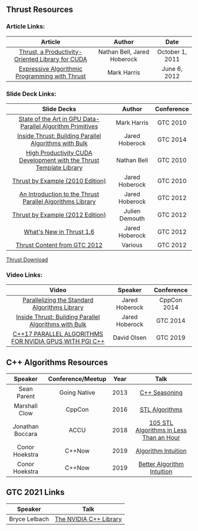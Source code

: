 
## Thrust Resources

### Article Links:
|Article|Author|Date|
|:--:|:--:|:--:|
|[Thrust, a Productivity-Oriented Library for CUDA](https://research.nvidia.com/publication/thrust-productivity-oriented-library-cuda)|Nathan Bell, Jared Hoberock|October 1, 2011|
|[Expressive Algorithmic Programming with Thrust](https://devblogs.nvidia.com/expressive-algorithmic-programming-thrust/)|Mark Harris|June 6, 2012|

### Slide Deck Links:
|Slide Decks|Author|Conference|
|:--:|:--:|:--:|
|[State of the Art in GPU Data-Parallel Algorithm Primitives](http://on-demand.gputechconf.com/gtc/2010/presentations/S12084-State-of-Art-GPU-Data-Parallel-Algorithm-Primitives.pdf)|Mark Harris|GTC 2010|
|[Inside Thrust: Building Parallel Algorithms with Bulk](http://on-demand.gputechconf.com/gtc/2014/presentations/S4673-thrust-parallel-algorithms-bulk.pdf)|Jared Hoberock|GTC 2014|
|[High Productivity CUDA Development with the Thrust Template Library](https://wenku.baidu.com/view/cabd0cf9770bf78a6529549e.html)|Nathan Bell|GTC 2010|
|[Thrust by Example (2010 Edition)](https://www.yumpu.com/en/document/view/24836550/gtc-2010-part-2-thrust-by-examplepdf-thrust-google-code)|Jared Hoberock|GTC 2010|
|[An Introduction to the Thrust Parallel Algorithms Library](https://github.s3.amazonaws.com/downloads/thrust/thrust/GTC_2012_Part_1_An_Introduction_to_the_Thrust_Parallel_Algorithms_Library.pdf?X-Amz-Algorithm=AWS4-HMAC-SHA256&X-Amz-Credential=AKIAISTNZFOVBIJMK3TQ%2F20200311%2Fus-east-1%2Fs3%2Faws4_request&X-Amz-Date=20200311T023741Z&X-Amz-Expires=300&X-Amz-SignedHeaders=host&X-Amz-Signature=adf931a4ab8503cb1aeffdce9d7aa0612e88225dc4ca43a24bf212297d5dd2f7)|Jared Hoberock|GTC 2012|
|[Thrust by Example (2012 Edition)](https://github.s3.amazonaws.com/downloads/thrust/thrust/GTC_2012_Part_1_An_Introduction_to_the_Thrust_Parallel_Algorithms_Library.pdf?X-Amz-Algorithm=AWS4-HMAC-SHA256&X-Amz-Credential=AKIAISTNZFOVBIJMK3TQ%2F20200311%2Fus-east-1%2Fs3%2Faws4_request&X-Amz-Date=20200311T023741Z&X-Amz-Expires=300&X-Amz-SignedHeaders=host&X-Amz-Signature=adf931a4ab8503cb1aeffdce9d7aa0612e88225dc4ca43a24bf212297d5dd2f7)|Julien Demouth|GTC 2012|
|[What's New in Thrust 1.6](https://github.s3.amazonaws.com/downloads/thrust/thrust/GTC_2012_Part_3_Whats_New_in_Thrust_1.6.pdf?X-Amz-Algorithm=AWS4-HMAC-SHA256&X-Amz-Credential=AKIAISTNZFOVBIJMK3TQ%2F20200311%2Fus-east-1%2Fs3%2Faws4_request&X-Amz-Date=20200311T024235Z&X-Amz-Expires=300&X-Amz-SignedHeaders=host&X-Amz-Signature=5afaf8a4bebbce29a352395b2adb0ae1915a5e8e0e2f83241833d2feb45fe47d)|Jared Hoberock|GTC 2012|
|[Thrust Content from GTC 2012](https://thrust.github.io/05-12-2012/Thrust-Content-from-GTC-2012.html)|Various|GTC 2012|

[Thrust Download](https://github.com/thrust/thrust/downloads)

### Video Links:
|Video|Speaker|Conference|
|:--:|:--:|:--:|
|[Parallelizing the Standard Algorithms Library](https://www.youtube.com/watch?v=enPZSqXr3QU)|Jared Hoberock|CppCon 2014|
|[Inside Thrust: Building Parallel Algorithms with Bulk](https://www.youtube.com/watch?v=4v24yYoyLf4)|Jared Hoberock|GTC 2014|
|[C++17 PARALLEL ALGORITHMS FOR NVIDIA GPUS WITH PGI C++](https://developer.nvidia.com/gtc/2019/video/S9770)|David Olsen|GTC 2019|

## C++ Algorithms Resources

|Speaker|Conference/Meetup|Year|Talk|
|:-------------:|:--:|:--:|:-------------:|
|Sean Parent | Going Native| 2013| [C++ Seasoning](https://www.youtube.com/watch?v=qH6sSOr-yk8) |
|Marshall Clow| CppCon|2016|[STL Algorithms](https://www.youtube.com/watch?v=h4Jl1fk3MkQ)|
|Jonathan Boccara | ACCU | 2018 | [105 STL Algorithms in Less Than an Hour](https://www.youtube.com/watch?v=bXkWuUe9V2)|
|Conor Hoekstra|C++Now|2019|[Algorithm Intuition](https://youtu.be/48gV1SNm3WA)|
|Conor Hoekstra|C++Now|2019|[Better Algorithm Intuition](https://youtu.be/TSZzvo4htTQ)|

## GTC 2021 Links

|Speaker|Talk|
|:-------------:|:--:|
|Bryce Lelbach|[The NVIDIA C++ Library](https://gtc21.event.nvidia.com/media/The%20NVIDIA%20C%2B%2B%20Standard%20Library%20%5BS31359%5D/1_cz8o1n4j)|
